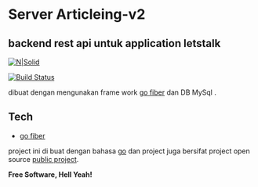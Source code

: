 # Server Articleing-v2

## backend rest api untuk application letstalk

[![N|Solid](https://cldup.com/dTxpPi9lDf.thumb.png)](https://nodesource.com/products/nsolid)

[![Build Status](https://travis-ci.org/joemccann/dillinger.svg?branch=master)](https://travis-ci.org/joemccann/dillinger)

dibuat dengan mengunakan frame work [go fiber] dan DB MySql .

## Tech

- [go fiber]

project ini di buat dengan bahasa [go] dan project juga bersifat project open source [public project].

**Free Software, Hell Yeah!**

[//]: # "These are reference links used in the body of this note and get stripped out when the markdown processor does its job. There is no need to format nicely because it shouldn't be seen. Thanks SO - http://stackoverflow.com/questions/4823468/store-comments-in-markdown-syntax"
[go fiber]: https://gofiber.io/
[go]: https://go.dev/
[public project]: https://github.com/juanPWT/api-letstalk
